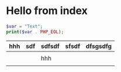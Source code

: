 # Hello from index

```php
$var = "Text";
print($var . PHP_EOL);
```




| hhh | sdf | sdfsdf | sfsdf | dfsgsdfg |
|-----|-----|--------|-------|----------|
|     |     |        |       |          |
|     |     | hhh    |       |          |
|     |     |        |       |          |
